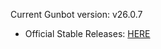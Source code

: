 Current Gunbot version: v26.0.7

- Official Stable Releases: [HERE](https://github.com/GuntharDeNiro/BTCT/releases/tag/v2607)
